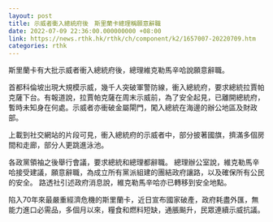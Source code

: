 ```yaml
---
layout: post
title: 示威者衝入總統府後　斯里蘭卡總理稱願意辭職
date: 2022-07-09 22:36:00.000000000 +08:00
link: https://news.rthk.hk/rthk/ch/component/k2/1657007-20220709.htm
categories: rthk
---
```


斯里蘭卡有大批示威者衝入總統府後，總理維克勒馬辛哈說願意辭職。

首都科倫坡出現大規模示威，幾千人突破軍警防線，衝入總統府，要求總統拉賈帕克薩下台。有報道說，拉賈帕克薩在周末示威前，為了安全起見，已離開總統府，暫時未知身在何處。示威者亦衝破金屬閘門，闖入總統在海邊的辦公地區及財政部。

上載到社交網站的片段可見，衝入總統府的示威者中，部分披著國旗，擠滿多個房間和走廊，部分人更跳進泳池。

各政黨領袖之後舉行會議，要求總統和總理都辭職。 總理辦公室說，維克勒馬辛哈接受建議，願意辭職，為成立所有黨派組建的團結政府讓路，以及確保所有公民的安全。 路透社引述政府消息說，維克勒馬辛哈亦已轉移到安全地點。

陷入70年來最嚴重經濟危機的斯里蘭卡，近日宣布國家破產，政府耗盡外匯，無能力進口必需品，多個月以來，糧食和燃料短缺，通脹飈升，民眾連續示威抗議。
